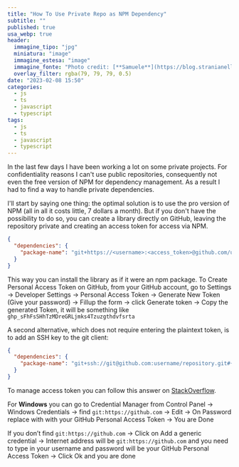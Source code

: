 ```yaml
---
title: "How To Use Private Repo as NPM Dependency"
subtitle: ""
published: true
usa_webp: true
header:
  immagine_tipo: "jpg"
  miniatura: "image"
  immagine_estesa: "image"
  immagine_fonte: "Photo credit: [**Samuele**](https://blog.stranianelli.com/)"
  overlay_filter: rgba(79, 79, 79, 0.5)
date: "2023-02-08 15:50"
categories:
  - js
  - ts
  - javascript
  - typescript
tags:
  - js
  - ts
  - javascript
  - typescript
---
```


In the last few days I have been working a lot on some private projects. For confidentiality reasons I can't use public repositories, consequently not even the free version of NPM for dependency management. As a result I had to find a way to handle private dependencies.

I'll start by saying one thing: the optimal solution is to use the pro version of NPM (all in all it costs little, 7 dollars a month). But if you don't have the possibility to do so, you can create a library directly on GitHub, leaving the repository private and creating an access token for access via NPM.

```json
{
  "dependencies": {
    "package-name": "git+https://<username>:<access_token>@github.com/username/repository#{branch|tag}"
  }
}
```

This way you can install the library as if it were an npm package. To Create Personal Access Token on GitHub, from your GitHub account, go to Settings → Developer Settings → Personal Access Token → Generate New Token (Give your password) → Fillup the form → click Generate token → Copy the generated Token, it will be something like `ghp_sFhFsSHhTzMDreGRLjmks4Tzuzgthdvfsrta`

A second alternative, which does not require entering the plaintext token, is to add an SSH key to the git client:

```json
{
  "dependencies": {
    "package-name": "git+ssh://git@github.com:username/repository.git#{branch|tag}"
  }
}
```

To manage access token you can follow this answer on [StackOverflow](https://stackoverflow.com/questions/68775869/message-support-for-password-authentication-was-removed-please-use-a-personal).

For **Windows** you can go to Credential Manager from Control Panel → Windows Credentials → find `git:https://github.com` → Edit → On Password replace with with your GitHub Personal Access Token → You are Done

If you don’t find `git:https://github.com` → Click on Add a generic credential → Internet address will be `git:https://github.com` and you need to type in your username and password will be your GitHub Personal Access Token → Click Ok and you are done
